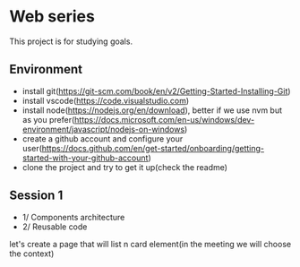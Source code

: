 # Web series

This project is for studying goals.

## Environment
- install git(https://git-scm.com/book/en/v2/Getting-Started-Installing-Git)
- install vscode(https://code.visualstudio.com)
- install node(https://nodejs.org/en/download), better if we use nvm but as you prefer(https://docs.microsoft.com/en-us/windows/dev-environment/javascript/nodejs-on-windows) 
- create a github account and configure your user(https://docs.github.com/en/get-started/onboarding/getting-started-with-your-github-account)
- clone the project and try to get it up(check the readme)

## Session 1

- 1/ Components architecture
- 2/ Reusable code

let's create a page that will list n card element(in the meeting we will choose the context)

